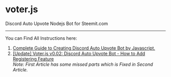 # voter.js
Discord Auto Upvote Nodejs Bot for Steemit.com
***
You can Find All Instructions here:
1. [Complete Guide to Creating Discord Auto Upvote Bot by Javascript.](https://steemit.com/dev/@mahdiyari/complete-guide-to-creating-discord-auto-upvote-bot-by-javascript)
2. [[Update] Voter.js v0.02: Discord Auto Upvote Bot - How to Add Registering Feature](https://steemit.com/dev/@mahdiyari/update-voter-js-v0-02-discord-auto-upvote-bot-how-to-add-registering-feature)
<br>*Note: First Article has some missed parts which is Fixed in Second Article.*
